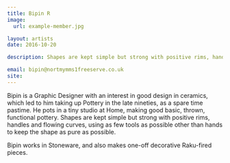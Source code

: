 ```yaml
---
title: Bipin R
image:
  url: example-member.jpg

layout: artists
date: 2016-10-20

description: Shapes are kept simple but strong with positive rims, handles and flowing curves.

email: bipin@nortmymms1freeserve.co.uk
site:
---
```

Bipin is a Graphic Designer with an interest in good design in ceramics, which led to him taking up Pottery in the late nineties, as a spare time pastime. He pots in a tiny studio at Home, making good basic, thrown, functional pottery. Shapes are kept simple but strong with positive rims, handles and flowing curves, using as few tools as possible other than hands to keep the shape as pure as possible.

Bipin works in Stoneware, and also makes one-off decorative Raku-fired pieces.
